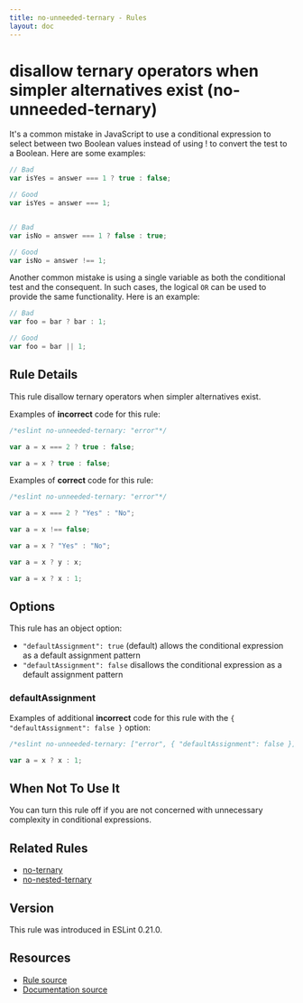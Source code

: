 ```yaml
---
title: no-unneeded-ternary - Rules
layout: doc
---
```

<!-- Note: No pull requests accepted for this file. See README.md in the root directory for details. -->

# disallow ternary operators when simpler alternatives exist (no-unneeded-ternary)

It's a common mistake in JavaScript to use a conditional expression to select between two Boolean values instead of using ! to convert the test to a Boolean.
Here are some examples:

```js
// Bad
var isYes = answer === 1 ? true : false;

// Good
var isYes = answer === 1;


// Bad
var isNo = answer === 1 ? false : true;

// Good
var isNo = answer !== 1;
```

Another common mistake is using a single variable as both the conditional test and the consequent. In such cases, the logical `OR` can be used to provide the same functionality.
Here is an example:

```js
// Bad
var foo = bar ? bar : 1;

// Good
var foo = bar || 1;
```

## Rule Details

This rule disallow ternary operators when simpler alternatives exist.

Examples of **incorrect** code for this rule:

```js
/*eslint no-unneeded-ternary: "error"*/

var a = x === 2 ? true : false;

var a = x ? true : false;
```

Examples of **correct** code for this rule:

```js
/*eslint no-unneeded-ternary: "error"*/

var a = x === 2 ? "Yes" : "No";

var a = x !== false;

var a = x ? "Yes" : "No";

var a = x ? y : x;

var a = x ? x : 1;
```

## Options

This rule has an object option:

* `"defaultAssignment": true` (default) allows the conditional expression as a default assignment pattern
* `"defaultAssignment": false` disallows the conditional expression as a default assignment pattern

### defaultAssignment

Examples of additional **incorrect** code for this rule with the `{ "defaultAssignment": false }` option:

```js
/*eslint no-unneeded-ternary: ["error", { "defaultAssignment": false }]*/

var a = x ? x : 1;
```

## When Not To Use It

You can turn this rule off if you are not concerned with unnecessary complexity in conditional expressions.

## Related Rules

* [no-ternary](no-ternary)
* [no-nested-ternary](no-nested-ternary)

## Version

This rule was introduced in ESLint 0.21.0.

## Resources

* [Rule source](https://github.com/eslint/eslint/tree/master/lib/rules/no-unneeded-ternary.js)
* [Documentation source](https://github.com/eslint/eslint/tree/master/docs/rules/no-unneeded-ternary.md)
